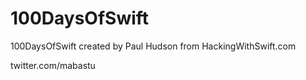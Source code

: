 # 100DaysOfSwift
100DaysOfSwift created by Paul Hudson from HackingWithSwift.com

twitter.com/mabastu
